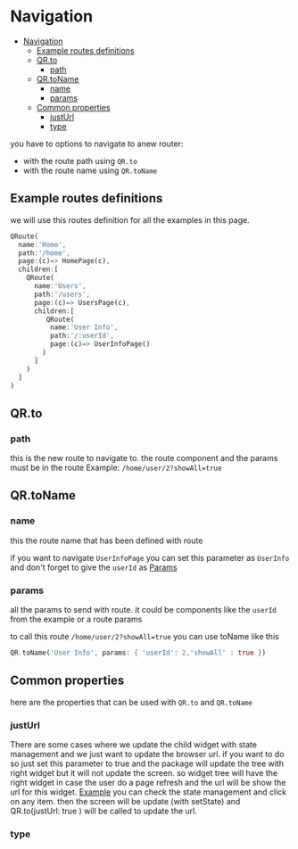 # Navigation

- [Navigation](#navigation)
  - [Example routes definitions](#example-routes-definitions)
  - [QR.to](#qrto)
    - [path](#path)
  - [QR.toName](#qrtoname)
    - [name](#name)
    - [params](#params)
  - [Common properties](#common-properties)
    - [justUrl](#justurl)
    - [type](#type)

you have to options to navigate to anew router:

- with the route path using `QR.to`
- with the route name using `QR.toName`

## Example routes definitions

we will use this routes definition for all the examples in this page.

```dart
QRoute(
  name:'Home',
  path:'/home',
  page:(c)=> HomePage(c),
  children:[
    QRoute(
      name:'Users',
      path:'/users',
      page:(c)=> UsersPage(c),
      children:[
         QRoute(
          name:'User Info',
          path:'/:userId',
          page:(c)=> UserInfoPage()
        )
      ]
    )
  ]
)
```

## QR.to

### path

this is the new route to navigate to.
the route component and the params must be in the route
Example: `/home/user/2?showAll=true`


## QR.toName

### name

this the route name that has been defined with route

if you want to navigate `UserInfoPage` you can set this parameter as `UserInfo` and don't forget to give the `userId` as [Params](#params)

### params

all the params to send with route.
it could be components like the `userId` from the example or a route params

to call this route `/home/user/2?showAll=true` you can use toName like this

```dart
QR.toName('User Info', params: { 'userId': 2,'showAll' : true })
```

## Common properties

 here are the properties that can be used with `QR.to` and `QR.toName`

### justUrl

There are some cases where we update the child widget with state management and we just want to update the browser url. if you want to do so just set this parameter to true and the package will update the tree with right widget but it will not update the screen. so widget tree will have the right widget in case the user do a page refresh and the url will be show the url for this widget.
[Example](https://routerexample.qlevar.de/#/dashboard/items) you can check the state management and click on any item. then the screen will be update (with setState) and QR.to(justUrl: true ) will be called to update the url.

### type
